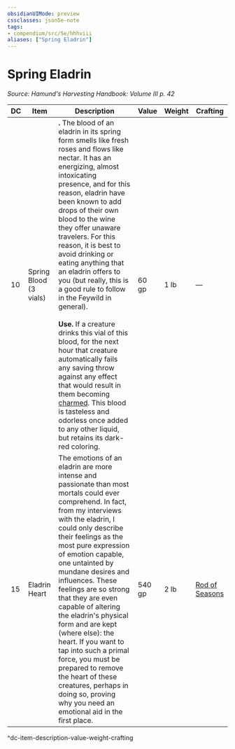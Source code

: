 ```yaml
---
obsidianUIMode: preview
cssclasses: json5e-note
tags:
- compendium/src/5e/hhhviii
aliases: ["Spring Eladrin"]
---
```

# Spring Eladrin
*Source: Hamund's Harvesting Handbook: Volume III p. 42* 

| DC | Item | Description | Value | Weight | Crafting |
|----|------|-------------|-------|--------|----------|
| 10 | Spring Blood (3 vials) | **.** The blood of an eladrin in its spring form smells like fresh roses and flows like nectar. It has an energizing, almost intoxicating presence, and for this reason, eladrin have been known to add drops of their own blood to the wine they offer unaware travelers. For this reason, it is best to avoid drinking or eating anything that an eladrin offers to you (but really, this is a good rule to follow in the Feywild in general).<br /><br />**Use.** If a creature drinks this vial of this blood, for the next hour that creature automatically fails any saving throw against any effect that would result in them becoming [charmed](/compendium/rules/conditions.md#charmed). This blood is tasteless and odorless once added to any other liquid, but retains its dark-red coloring. | 60 gp | 1 lb | — |
| 15 | Eladrin Heart | The emotions of an eladrin are more intense and passionate than most mortals could ever comprehend. In fact, from my interviews with the eladrin, I could only describe their feelings as the most pure expression of emotion capable, one untainted by mundane desires and influences. These feelings are so strong that they are even capable of altering the eladrin's physical form and are kept (where else): the heart. If you want to tap into such a primal force, you must be prepared to remove the heart of these creatures, perhaps in doing so, proving why you need an emotional aid in the first place. | 540 gp | 2 lb | [Rod of Seasons](compendium/items/rod-of-seasons-hhhviii.md) |
^dc-item-description-value-weight-crafting
